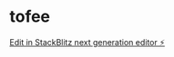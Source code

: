 # tofee

[Edit in StackBlitz next generation editor ⚡️](https://stackblitz.com/~/github.com/Genos23/tofee)